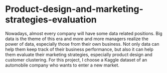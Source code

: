 # Product-design-and-marketing-strategies-evaluation
Nowadays, almost every company will have some data related positions. Big data is the theme of this era and more and more managers realize the power of data, especially those from their own business. Not only data can help them keep track of their business performance, but also it can help them evaluate their marketing strategies, especially product design and customer clustering. For this project, I choose a Kaggle dataset of an automobile company who wants to enter a new market.

